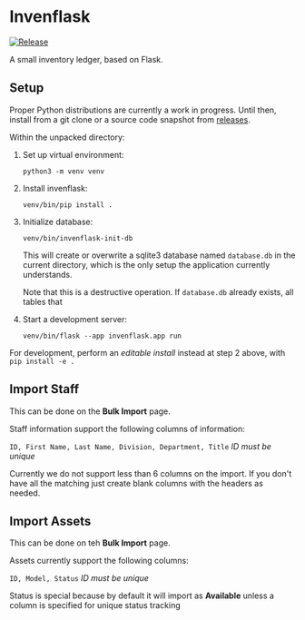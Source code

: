 # Invenflask
[![Release](https://github.com/drahamim/invenflask/actions/workflows/release.yml/badge.svg)](https://github.com/drahamim/invenflask/actions/workflows/release.yml)

A small inventory ledger, based on Flask.


## Setup

Proper Python distributions are currently a work in progress. Until then, install from a git clone or a source code snapshot from [releases](https://github.com/drahamim/invenflask/releases).

Within the unpacked directory:
1. Set up virtual environment:
   ```
   python3 -m venv venv
   ```
2. Install invenflask:
   ```
   venv/bin/pip install .
   ```
3. Initialize database:
   ```
   venv/bin/invenflask-init-db
   ```
   This will create or overwrite a sqlite3 database named `database.db` in the current directory, which is the only setup the application currently understands.

   Note that this is a destructive operation. If `database.db` already exists, all tables that  
4. Start a development server:
   ```
   venv/bin/flask --app invenflask.app run
   ```

For development, perform an _editable install_ instead at step 2 above, with `pip install -e .`

## Import Staff
This can be done on the **Bulk Import** page.

Staff information support the following columns of information:

```ID, First Name, Last Name, Division, Department, Title``` 
*ID must be unique*

Currently we do not support less than 6 columns on the import. 
If you don't have all the matching just create blank columns with the headers as needed. 

## Import Assets
This can be done on teh **Bulk Import** page.

Assets currently support the following columns:

```ID, Model, Status```
*ID must be unique*

Status is special because by default it will import as **Available** unless a column is specified for unique status tracking
